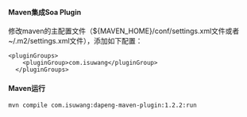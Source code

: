#### Maven集成Soa Plugin
修改maven的主配置文件（${MAVEN_HOME}/conf/settings.xml文件或者 ~/.m2/settings.xml文件），添加如下配置：

```
<pluginGroups>
    <pluginGroup>com.isuwang</pluginGroup>
  </pluginGroups>
```

#### Maven运行

```
mvn compile com.isuwang:dapeng-maven-plugin:1.2.2:run
```